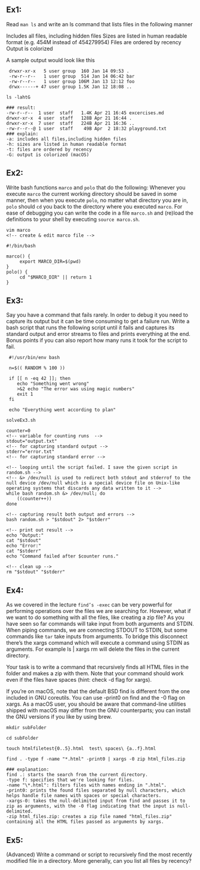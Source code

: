 ## Ex1:

Read `man ls` and write an ls command that lists files in the following manner

Includes all files, including hidden files
Sizes are listed in human readable format (e.g. 454M instead of 454279954)
Files are ordered by recency
Output is colorized

A sample output would look like this

```-rw-r--r-- 1 user group 1.1M Jan 14 09:53 baz
 drwxr-xr-x   5 user group  160 Jan 14 09:53 .
 -rw-r--r--   1 user group  514 Jan 14 06:42 bar
 -rw-r--r--   1 user group 106M Jan 13 12:12 foo
 drwx------+ 47 user group 1.5K Jan 12 18:08 ..
```

```console
ls -lahtG

### result:
-rw-r--r--  1 user  staff   1.4K Apr 21 16:45 excercises.md
drwxr-xr-x  4 user  staff   128B Apr 21 16:44 .
drwxr-xr-x  7 user  staff   224B Apr 21 16:36 ..
-rw-r--r--@ 1 user  staff    49B Apr  2 18:32 playground.txt
### explain:
-a: includes all files,including hidden files
-h: sizes are listed in human readable format
-t: files are ordered by recency
-G: output is colorized (macOS)
```

## Ex2:

Write bash functions `marco` and `polo` that do the following:
Whenever you execute `marco` the current working directory should be saved in some manner, then when you execute `polo`, no matter what directory you are in, `polo` should `cd` you back to the directory where you executed `marco`. For ease of debugging you can write the code in a file `marco.sh` and (re)load the definitions to your shell by executing `source marco.sh`.

```
vim marco
<!-- create & edit marco file -->

#!/bin/bash

marco() {
     export MARCO_DIR=$(pwd)
}
polo() {
     cd "$MARCO_DIR" || return 1
}
```

## Ex3:

Say you have a command that fails rarely. In order to debug it you need to capture its output but it can be time consuming to get a failure run. Write a bash script that runs the following script until it fails and captures its standard output and error streams to files and prints everything at the end. Bonus points if you can also report how many runs it took for the script to fail.

```
 #!/usr/bin/env bash

 n=$(( RANDOM % 100 ))

 if [[ n -eq 42 ]]; then
    echo "Something went wrong"
    >&2 echo "The error was using magic numbers"
    exit 1
 fi

 echo "Everything went according to plan"
```

```console
solveEx3.sh

counter=0
<!-- variable for counting runs  -->
stdout="output.txt"
<!-- for capturing standard output -->
stderr="error.txt"
<!-- for capturing standard error -->

<!-- looping until the script failed. I save the given script in random.sh -->
<!-- &> /dev/null is used to redirect both stdout and stderrof to the null device /dev/null which is a special device file on Unix-like operating systems that discards any data written to it -->
while bash random.sh &> /dev/null; do
	((counter++))
done

<!-- capturing result both output and errors -->
bash random.sh > "$stdout" 2> "$stderr"

<!-- print out result -->
echo "Output:"
cat "$stdout"
echo "Error:"
cat "$stderr"
echo "Command failed after $counter runs."

<!-- clean up -->
rm "$stdout" "$stderr"
```

## Ex4:

As we covered in the lecture `find’s -exec` can be very powerful for performing operations over the files we are searching for. However, what if we want to do something with all the files, like creating a zip file? As you have seen so far commands will take input from both arguments and STDIN. When piping commands, we are connecting STDOUT to STDIN, but some commands like `tar` take inputs from arguments. To bridge this disconnect there’s the xargs command which will execute a command using STDIN as arguments. For example ls | xargs rm will delete the files in the current directory.

Your task is to write a command that recursively finds all HTML files in the folder and makes a zip with them. Note that your command should work even if the files have spaces (hint: check -d flag for xargs).

If you’re on macOS, note that the default BSD find is different from the one included in GNU coreutils. You can use -print0 on find and the -0 flag on xargs. As a macOS user, you should be aware that command-line utilities shipped with macOS may differ from the GNU counterparts; you can install the GNU versions if you like by using brew.

```
mkdir subFolder

cd subFolder

touch htmlfiletest{0..5}.html  test\ spaces\ {a..f}.html

find . -type f -name "*.html" -print0 | xargs -0 zip html_files.zip
```

```
### explanation:
find .: starts the search from the current directory.
-type f: specifies that we're looking for files.
-name "\*.html": filters files with names ending in ".html".
-print0: prints the found files separated by null characters, which helps handle file names with spaces or special characters.
-xargs-0: takes the null-delimited input from find and passes it to zip as arguments, with the -0 flag indicating that the input is null-delimited.
-zip html_files.zip: creates a zip file named "html_files.zip" containing all the HTML files passed as arguments by xargs.
```

## Ex5:

(Advanced) Write a command or script to recursively find the most recently modified file in a directory. More generally, can you list all files by recency?

